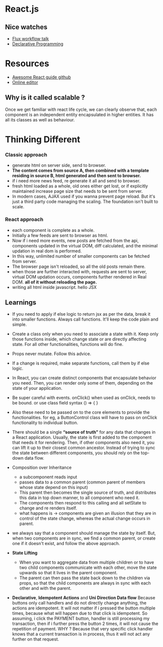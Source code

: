 # React.js

## Nice watches
- [Flux workflow talk ](https://www.youtube.com/watch?v=xsSnOQynTHs)
- [Declarative Programming](https://youtu.be/yGh0bjzj4IQ)

# Resources
- [Awesome React guide github](https://github.com/enaqx/awesome-react#react-and-socketio)
- [Online editor](https://codesandbox.io/)


## Why is it called scalable ?
Once we get familiar with react life cycle, we can clearly observe that,
each component is an independent entity encapsulated in higher entities.
It has all its classes as well as behaviour.

# Thinking Different

### Classic approach
- generate html on server side, send to browser.
- **The content comes from source A, then combined with a template residing in source B,
html generated and then sent to browser.**
- if i need more news feed, re generate it all and send to browser.
- fresh html loaded as a whole, old ones either get lost, or
if explicitly maintained increase page size that needs to be sent from server.
- In modern cases, AJAX used if you wanna prevent page reload. But it's just a third party code managing the scaling.
The foundation isn't built to scale.

### React approach
- each component is complete as a whole.
- Initially a few feeds are sent to browser as html.
- Now if i need more events, new posts are fetched from the api,
components updated in the virtual DOM, diff calculated, and the minimal updation in real dom is performed.
- In this way, unlimited number of smaller components can be fetched from server.
- The browser page isn't reloaded, so all the old posts remain there.
- when those are further interacted with, requests are sent to server, virtual DOM updation occurs,
components further rendered in Real DOM. **all of it without reloading the page.**
- writing all html inside javascript. hello JSX


## Learnings

- If you need to apply if else logic to return jsx as per the data, break it into smaller functions.
Always call functions. It'll keep the code plain and simple.
- Create a class only when you need to associate a state with it. Keep only those functions inside,
which change state or are directly affecting state. For all other functionalities, functions will do fine.
- Props never mutate. Follow this advice.
- If a change is required, make separate functions, call them by if else logic.

- In React, you can create distinct components that encapsulate behavior you need.
Then, you can render only some of them, depending on the state of your application.

- Be super careful with events. onClick() when used as onClick, needs to be bound. or use class field syntax () => { }

- Also these need to be passed on to the core elements to provide the functionalities. for eg, a ButtonControl class
will have to pass on onClick functionality to individual button.

- There should be a single **“source of truth”** for any data that changes in a React application. Usually, the state is first added to the component that needs it for rendering. Then, if other components also need it, you can lift it up to their closest common ancestor. Instead of trying to sync the state between different components, you should rely on the top-down data flow.

- Composition over Inheritance
	- a subcomponent reads input
	- passes data to a common parent (common parent of members whose state depend on this input)
	- This parent then becomes the single source of truth, and distributes this data in top down manner, to all component who need it.
	- The components then respond to this calling and all setState to change and re renders itself.
	- what happens is -> components are given an illusion that they are in control of the state change, whereas the actual change occurs in parent.

- we always say that a component should manage the state by itself. But, when two components are in sync,
we find a common parent, or create one if it doesn't exist, and follow the above approach.

- **State Lifting** 
	- When you want to aggregate data from multiple children or to have two child components communicate with each other, move the state upwards so that it lives in the parent component. 
	- The parent can then pass the state back down to the children via props, so that the child components are always in sync with each other and with the parent.

- **Declarative**, **Idempotent Actions** and **Uni Direction Data flow**
Because buttons only call handlers and do not directly change anything,
the actions are idempotent. It will not matter if i pressed the button multiple times, because what will happen due to that click is idempotent. So assuming, i click the PAYMENT button, handler is still processing my transaction,
then if i further press the button 2 times, it will not cause the repetition of payment. 
WHY ? Because that very specific click handler knows that a current transaction is in process, thus it will not act
any further on that request.